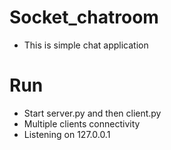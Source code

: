 # Socket_chatroom
* This is simple chat application
# Run
* Start server.py and then client.py
* Multiple clients connectivity 
* Listening on 127.0.0.1

